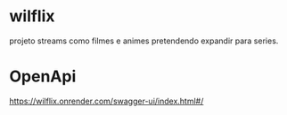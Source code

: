 # wilflix
projeto streams como filmes e animes pretendendo expandir para series.
# OpenApi
https://wilflix.onrender.com/swagger-ui/index.html#/
